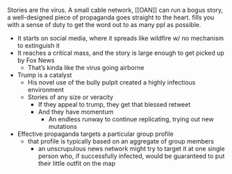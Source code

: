 Stories are the virus. A small cable network, [[OAN]] can run a bogus story, a well-designed piece of propaganda goes straight to the heart. fills you with a sense of duty to get the word out to as many ppl as possible.

- It starts on social media, where it spreads like wildfire w/ no mechanism to extinguish it
- It reaches a critical mass, and the story is large enough to get picked up by Fox News
	- That’s kinda like the virus going airborne
- Trump is a catalyst
	- His novel use of the bully pulpit created a highly infectious environment
	- Stories of any size or veracity
		- If they appeal to trump, they get that blessed retweet
		- And they have momentum
			- An endless runway to continue replicating, trying out new mutations
- Effective propaganda targets a particular group profile
	- that profile is typically based on an aggregate of group members
		- an unscrupulous news network might try to target it at one single person who, if successfully infected, would be guaranteed to put their little outfit on the map
